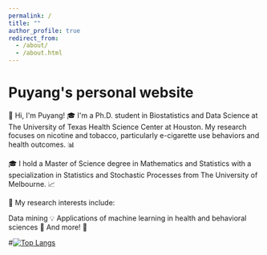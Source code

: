 ```yaml
---
permalink: /
title: ""
author_profile: true
redirect_from: 
  - /about/
  - /about.html
---
```




Puyang's personal website
======
👋 Hi, I'm Puyang!
🎓 I'm a Ph.D. student in Biostatistics and Data Science at The University of Texas Health Science Center at Houston. My research focuses on nicotine and tobacco, particularly e-cigarette use behaviors and health outcomes. 📊

🎓 I hold a Master of Science degree in Mathematics and Statistics with a specialization in Statistics and Stochastic Processes from The University of Melbourne. 📈

🔬 My research interests include:

Data mining 💡
Applications of machine learning in health and behavioral sciences 🧠
And more! 🌟

<script type='text/javascript' id='clustrmaps' src='//cdn.clustrmaps.com/map_v2.js?cl=ffffff&w=270&t=n&d=cxKmT6HOSk7l_lT872vRuZ_OOE7u7r2XHU3NHpkqKiY'></script>

#[![Top Langs](https://github-readme-stats.vercel.app/api/top-langs/?username=puyangzhao&layout=compact)](https://github.com/anuraghazra/github-readme-stats)

